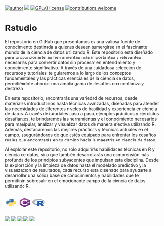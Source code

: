 [![author](https://img.shields.io/badge/author-JhonnyLimachiChoque.-red.svg)](https://www.linkedin.com/in/jhonny-limachi-choque-md-mph-mhr-697bb5256/) [![](https://img.shields.io/badge/python-3.7+-blue.svg)](https://www.python.org/downloads/release/python-365/) [![GPLv3 license](https://img.shields.io/badge/License-GPLv3-blue.svg)](http://perso.crans.org/besson/LICENSE.html) [![contributions welcome](https://img.shields.io/badge/contributions-welcome-brightgreen.svg?style=flat)](https://github.com/carlosfab/data_science/issues)


# Rstudio


El repositorio en GitHub que presentamos es una valiosa fuente de conocimiento destinada a quienes deseen sumergirse en el fascinante mundo de la ciencia de datos utilizando R. Este repositorio está diseñado para proporcionarte las herramientas más importantes y relevantes necesarias para convertir datos sin procesar en entendimiento y conocimiento significativo. A través de una cuidadosa selección de recursos y tutoriales, te guiaremos a lo largo de los conceptos fundamentales y las prácticas esenciales de la ciencia de datos, permitiéndote abordar una amplia gama de desafíos con confianza y destreza.

En este repositorio, encontrarás una variedad de recursos, desde materiales introductorios hasta técnicas avanzadas, diseñadas para atender las necesidades de diferentes niveles de habilidad y experiencia en ciencia de datos. A través de tutoriales paso a paso, ejemplos prácticos y ejercicios desafiantes, te brindaremos las herramientas y el conocimiento necesarios para manipular, analizar y visualizar datos de manera efectiva utilizando R. Además, destacaremos las mejores prácticas y técnicas actuales en el campo, asegurándonos de que estés equipado para enfrentar los desafíos reales que encontrarás en tu camino hacia la maestría en ciencia de datos.

Al explorar este repositorio, no solo adquirirás habilidades técnicas en R y ciencia de datos, sino que también desarrollarás una comprensión más profunda de los principios subyacentes que impulsan esta disciplina. Desde la exploración y la limpieza de datos hasta el modelado predictivo y la visualización de resultados, cada recurso está diseñado para ayudarte a desarrollar una sólida base de conocimientos y habilidades que te permitirán sobresalir en el emocionante campo de la ciencia de datos utilizando R.


<div style="display: inline_block"><br>

  <img align="center" alt="Jhonny-Python" height="30" width="40" src="https://raw.githubusercontent.com/devicons/devicon/master/icons/python/python-original.svg">
  <img align="center" alt="Jhonny-Csharp" height="30" width="40" src="https://raw.githubusercontent.com/devicons/devicon/master/icons/csharp/csharp-original.svg">
  <img align="center" alt="R-Icon" height="30" width="40" src="https://raw.githubusercontent.com/devicons/devicon/master/icons/r/r-original.svg">
  

  
</div>

  ##
 
<div> 
  <a href="https://www.instagram.com/jhonny.limachi.md/"><img src="https://img.shields.io/badge/-Instagram-%23E4405F?style=for-the-badge&logo=instagram&logoColor=white" target="_blank"></a>
 	<a href="https://scholar.google.es/citations?user=kDWFv9cAAAAJ&hl=es&oi=ao"><img src="https://img.shields.io/badge/Google%20Acad%C3%A9mico-4285F4?style=for-the-badge&logo=google-scholar&logoColor=white" target="_blank"></a>
 <a href="https://twitter.com/JhonnyWils68181"><img src="https://img.shields.io/badge/Twitter-1DA1F2?style=for-the-badge&logo=twitter&logoColor=white" target="_blank"></a> 
  <a href = "https://mail.google.com/mail/u/0/#inbox"><img src="https://img.shields.io/badge/-Gmail-%23333?style=for-the-badge&logo=gmail&logoColor=white" target="_blank"></a>
  <a href="https://www.linkedin.com/in/jhonny-limachi-choque-md-mph-mhr-697bb5256/" target="_blank"><img src="https://img.shields.io/badge/-LinkedIn-%230077B5?style=for-the-badge&logo=linkedin&logoColor=white" target="_blank"></a> 
  
</div>
